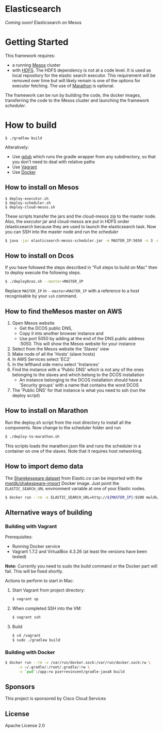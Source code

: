 # Elasticsearch
*Coming soon!* Elasticsearch on Mesos

# Getting Started

This framework requires:
* a running [Mesos](http://mesos.apache.org) cluster
* with <a href="https://hadoop.apache.org/docs/r1.2.1/hdfs_user_guide.html">HDFS</a>.  The HDFS dependency is not at a code level.  It is used as  local repository for the elastic search executor.  This requirement will be removed over time but will likely remain is one of the options for executor fetching.
The use of <a href="https://github.com/mesosphere/marathon">Marathon</a> is optional.

The framework can be run by building the code, the docker images, transferring the code to the Mesos cluster and
launching the framework _scheduler_.

# How to build
```
$ ./gradlew build
```

Alteratively:
* Use [gdub](https://github.com/dougborg/gdub) which runs the gradle wrapper from any subdirectory, so that you don't need to deal with relative paths
* Use [Vagrant](#building-with-vagrant)
* Use [Docker](#building-with-docker)

## How to install on Mesos

```
$ deploy-executor.sh
$ deploy-scheduler.sh
$ deploy-cloud-mesos.sh
```
These scripts transfer the jars and the cloud-mesos zip to the master node. Also, the <i>executor</i> jar and 
cloud-mesos are put in HDFS onder /elasticsearch because they are used to launch the elasticsearch task. Now you can SSH
into the master node and run the <i>scheduler</i>

```bash
$ java -jar elasticsearch-mesos-scheduler.jar -m MASTER_IP:5050 -n 3 -nn MASTER_IP:8020
```

## How to install on Dcos

If you have followed the steps described in "Full steps to build on Mac" then  to deploy execute the following steps.

```bash
$ ./deployDcos.sh --master=MASTER_IP
```

Replace `MASTER_IP` in `--master=MASTER_IP` with a reference to a host recognisable by your `ssh` command.

## How to find theMesos master on AWS

1. Open Mesos website
	* Get the DCOS public DNS, 
	* Copy it into another browser instance and
	* Use port 5050 by adding at the end of the DNS public address :5050.
This will show the Mesos website for your instance
1. Select from the Mesos website the 'Slaves' view
1. Make node of all the 'Hosts' (slave hosts)
1. In AWS Services select 'EC2'
1. In the lefthand side menu select 'Instances'
1. Find the instance with a 'Public DNS' which is not any of the ones belonging to the slaves and which belong to the DCOS installation
	*  An instance belonging to the DCOS installation should have a 'Security groups' with a name that contains the word DCOS
1.  The 'Public DNS' for that instance is what you need to ssh (run the deploy script)

## How to install on Marathon

Run the deploy.sh script from the root directory to install all the components. Now change to the scheduler folder and run 

```bash
$ ./deploy-to-marathon.sh 
```

This scripts loads the marathon.json file and runs the scheduler in a container on one of the slaves. Note that it 
requires host networking.

## How to import demo data

The [Sharekespeare dataset](http://www.elastic.co/guide/en/kibana/3.0/import-some-data.html) from Elastic.co can be
imported with the [mwldk/shakespeare-import](https://registry.hub.docker.com/u/mwldk/shakespeare-import/) Docker image.
Just point the `ELASTIC_SEARCH_URL` environment variable at one of your Elastic nodes.

```bash
$ docker run --rm -e ELASTIC_SEARCH_URL=http://${MASTER_IP}:9200 mwldk/shakespeare-import
```
## Alternative ways of building
### Building with Vagrant

Prerequisites:
* Running Docker service
* Vagrant 1.7.2 and VirtualBox 4.3.26 (at least the versions have been tested)

**Note:** Currently you need to sudo the build command or the Docker part will fail. This will be fixed shortly.

Actions to perform to start in Mac:

1. Start Vagrant from project directory:

    ```bash
    $ vagrant up
    ```

2. When completed SSH into the VM:

    ```bash
    $ vagrant ssh
    ```

3. Build 

    ```bash
    $ cd /vagrant
    $ sudo ./gradlew build
    ```

### Building with Docker
```bash
$ docker run --rm -v /var/run/docker.sock:/var/run/docker.sock:rw \
      -v ~/.gradle/:/root/.gradle/:rw \
      -v `pwd`:/app:rw pierrevincent/gradle-java8 build
```

## Sponsors
This project is sponsored by Cisco Cloud Services

## License
Apache License 2.0
